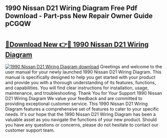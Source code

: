 ## 1990 Nissan D21 Wiring Diagram Free Pdf Download - Part-pss New Repair Owner Guide pCGQW

# <h2><a href="http://dfksi6v.blite.top/?on=1990+Nissan+D21+Wiring+Diagram">🔗Download New 👉🔴 1990 Nissan D21 Wiring Diagram</a></h2>

[![1990 Nissan D21 Wiring Diagram download](https://i.imgur.com/lujVjoI.png)](http://dfksi6v.blite.top/?on=1990+Nissan+D21+Wiring+Diagram)
Greetings and welcome to the user manual for your newly launched 1990 Nissan D21 Wiring Diagram. This manual is specifically designed to help you get started with your product and provide you with a thorough understanding of its features, functions, and capabilities. You will find clear instructions for installation, usage, maintenance, and troubleshooting. Thank You for Your Support 1990 Nissan D21 Wiring Diagram We value your feedback and are committed to providing exceptional customer service. This 1990 Nissan D21 Wiring Diagram features a comprehensive set of features to cater to your specific needs. It's our hope that the 1990 Nissan D21 Wiring Diagram has been a valuable asset as you navigate the functions of your new product. Should you have any questions or concerns, please do not hesitate to contact our customer support team.
